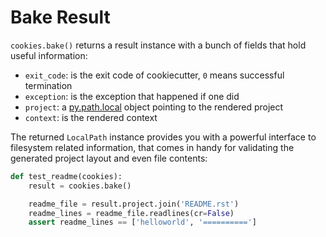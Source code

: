 # Bake Result

``cookies.bake()`` returns a result instance with a bunch of fields that
hold useful information:

* ``exit_code``: is the exit code of cookiecutter, ``0`` means successful termination
* ``exception``: is the exception that happened if one did
* ``project``: a [py.path.local] object pointing to the rendered project
* ``context``: is the rendered context

The returned ``LocalPath`` instance provides you with a powerful interface
to filesystem related information, that comes in handy for validating the generated
project layout and even file contents:

```python
def test_readme(cookies):
    result = cookies.bake()

    readme_file = result.project.join('README.rst')
    readme_lines = readme_file.readlines(cr=False)
    assert readme_lines == ['helloworld', '==========']
```

[py.path.local]: https://py.readthedocs.io/en/latest/path.html#py._path.local.LocalPath
